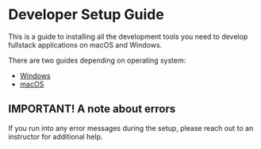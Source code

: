 # Developer Setup Guide

This is a guide to installing all the development tools you need to develop
fullstack applications on macOS and Windows.

There are two guides depending on operating system:

- [Windows](windows/setup.md)
- [macOS](macos/setup.md)

## IMPORTANT! A note about errors

If you run into any error messages during the setup, please reach out to an
instructor for additional help.
